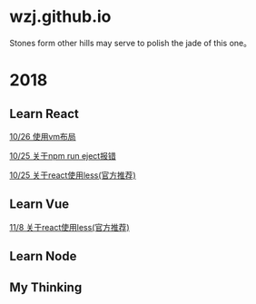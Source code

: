 # wzj.github.io
Stones form other hills may serve to polish the jade of this one。

# 2018
  ## Learn React
[10/26  使用vm布局](https://github.com/gaohan1994/react-vw-layout)

[10/25  关于npm run eject报错](https://github.com/SkyWblack/wzj.github.io/issues/2)

[10/25  关于react使用less(官方推荐)](https://github.com/SkyWblack/wzj.github.io/issues/1)
  ## Learn Vue
[11/8  关于react使用less(官方推荐)](https://github.com/SkyWblack/wzj.github.io/issues/4)
  
  ## Learn Node
  ## My Thinking
 
